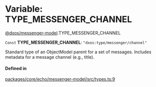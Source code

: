 # Variable: TYPE\_MESSENGER\_CHANNEL

[@dxos/messenger-model](../modules/dxos_messenger_model.md).TYPE_MESSENGER_CHANNEL

 `Const` **TYPE\_MESSENGER\_CHANNEL**: ``"dxos:type/messenger/channel"``

Standard type of an ObjectModel parent for a set of messages.
Includes metadata for a message channel (e.g., title).

#### Defined in

[packages/core/echo/messenger-model/src/types.ts:9](https://github.com/dxos/dxos/blob/main/packages/core/echo/messenger-model/src/types.ts#L9)
